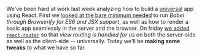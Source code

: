 We've been hard at work last week analyzing how to build a [universal][1] app using React. First we [looked at the bare minimum needed][2] to run _Babel through Browserify for ES6 and JSX support_, as well as how to render a basic app seamlessly in the server and the browser. On friday [we added `react-router`][3] so that _view routing is handled for us_ on both the server-side as well as the client-side -- universally. Today we'll be **making some tweaks** to what we have so far.

[1]: /articles/tagged/universal
[2]: /articles/universal-react-babel
[3]: /articles/universal-routing-react-es6
